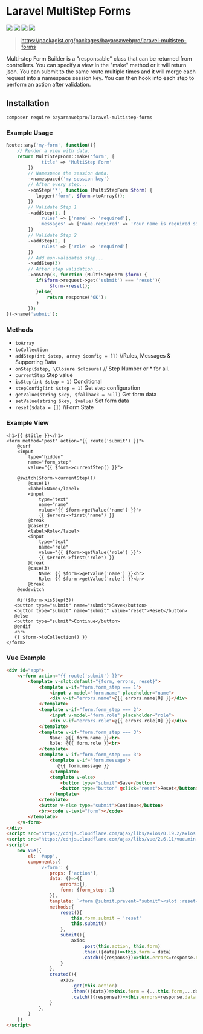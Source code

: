 # Laravel MultiStep Forms

![](https://github.com/bayareawebpro/laravel-multistep-forms/workflows/ci/badge.svg)
![](https://img.shields.io/badge/License-MIT-success.svg)
![](https://img.shields.io/packagist/dt/bayareawebpro/laravel-multistep-forms.svg)
![](https://img.shields.io/github/v/release/bayareawebpro/laravel-multistep-forms.svg)

> https://packagist.org/packages/bayareawebpro/laravel-multistep-forms

Multi-step Form Builder is a "responsable" class that can be returned from 
controllers.  You can specify a view in the "make" method or it will return json.
You can submit to the same route multiple times and it will merge each request into a 
namespace session key.  You can then hook into each step to perform an action after validation.

## Installation
```
composer require bayareawebpro/laravel-multistep-forms
```

### Example Usage

```php
Route::any('my-form', function(){
    // Render a view with data.
    return MultiStepForm::make('form', [
            'title' => 'MultiStep Form'
        ])
        // Namespace the session data.
        ->namespaced('my-session-key')
        // After every step...
        ->onStep('*', function (MultiStepForm $form) {
           logger('form', $form->toArray());
        })
        // Validate Step 1
        ->addStep(1, [
            'rules' => ['name' => 'required'],
            'messages' => ['name.required' => 'Your name is required silly.'],
        ])
        // Validate Step 2
        ->addStep(2, [
            'rules' => ['role' => 'required']
        ])
        // Add non-validated step...
        ->addStep(3)
        // After step validation...
        ->onStep(3, function (MultiStepForm $form) {
           if($form->request->get('submit') === 'reset'){
                $form->reset();
           }else{
               return response('OK');
           }
        });
})->name('submit');
```

### Methods
- ```toArray```
- ```toCollection```
- ```addStep(int $step, array $config = [])``` //Rules, Messages & Supporting Data
- ```onStep($step, \Closure $closure)``` // Step Number or * for all.
- ```currentStep``` Step value
- ```isStep(int $step = 1)``` Conditional
- ```stepConfig(int $step = 1)``` Get step configuration
- ```getValue(string $key, $fallback = null)``` Get form data
- ```setValue(string $key, $value)``` Set form data
- ```reset($data = [])``` //Form State

### Example View
```blade
<h1>{{ $title }}</h1>
<form method="post" action="{{ route('submit') }}">
    @csrf
    <input
        type="hidden"
        name="form_step"
        value="{{ $form->currentStep() }}">

    @switch($form->currentStep())
        @case(1)
        <label>Name</label>
        <input
            type="text"
            name="name"
            value="{{ $form->getValue('name') }}">
            {{ $errors->first('name') }}
        @break
        @case(2)
        <label>Role</label>
        <input
            type="text"
            name="role"
            value="{{ $form->getValue('role') }}">
            {{ $errors->first('role') }}
        @break
        @case(3)
            Name: {{ $form->getValue('name') }}<br>
            Role: {{ $form->getValue('role') }}<br>
        @break
    @endswitch

    @if($form->isStep(3))
   <button type="submit" name="submit">Save</button>
   <button type="submit" name="submit" value="reset">Reset</button>
   @else
   <button type="submit">Continue</button>
   @endif
   <hr>
   {{ $form->toCollection() }}
</form>
```

### Vue Example
```html
<div id="app">
    <v-form action="{{ route('submit') }}">
        <template v-slot:default="{form, errors, reset}">
            <template v-if="form.form_step === 1">
                <input v-model="form.name" placeholder="name">
                <div v-if="errors.name">@{{ errors.name[0] }}</div>
            </template>
            <template v-if="form.form_step === 2">
                <input v-model="form.role" placeholder="role">
                <div v-if="errors.role">@{{ errors.role[0] }}</div>
            </template>
            <template v-if="form.form_step === 3">
                Name: @{{ form.name }}<br>
                Role: @{{ form.role }}<br>
            </template>
            <template v-if="form.form_step === 3">
                <template v-if="form.message">
                   @{{ form.message }}
                </template>
                <template v-else>
                    <button type="submit">Save</button>
                    <button type="button" @click="reset">Reset</button>
                </template>
            </template>
            <button v-else type="submit">Continue</button>
            <br><code v-text="form"></code>
        </template>
    </v-form>
</div>
<script src="https://cdnjs.cloudflare.com/ajax/libs/axios/0.19.2/axios.min.js" integrity="sha256-T/f7Sju1ZfNNfBh7skWn0idlCBcI3RwdLSS4/I7NQKQ=" crossorigin="anonymous"></script>
<script src="https://cdnjs.cloudflare.com/ajax/libs/vue/2.6.11/vue.min.js" integrity="sha256-ngFW3UnAN0Tnm76mDuu7uUtYEcG3G5H1+zioJw3t+68=" crossorigin="anonymous"></script>
<script>
    new Vue({
        el: '#app',
        components:{
            'v-form': {
                props: ['action'],
                data: ()=>({
                    errors:{},
                    form: {form_step: 1}
                }),
                template: `<form @submit.prevent="submit"><slot :reset="reset" :form="form" :errors="errors"></slot></form>`,
                methods:{
                    reset(){
                        this.form.submit = 'reset'
                        this.submit()
                    },
                    submit(){
                        axios
                            .post(this.action, this.form)
                            .then(({data})=>this.form = data)
                            .catch(({response})=>this.errors=response.data.errors)
                    }
                },
                created(){
                    axios
                        .get(this.action)
                        .then(({data})=>this.form = {...this.form,...data})
                        .catch(({response})=>this.errors=response.data.errors)
                }
            },
        }
    })
</script>
```